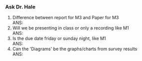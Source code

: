 ### Ask Dr. Hale
1) Difference between report for M3 and Paper for M3  
 ANS:  
2) Will we be presenting in class or only a recording like M1  
  ANS:  
3) Is the due date friday or sunday night, like M1  
  ANS:  
4) Can the 'Diagrams' be the graphs/charts from survey results  
  ANS:  
